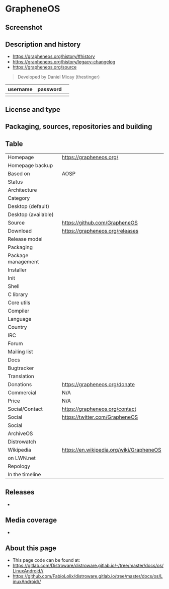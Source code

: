 # GrapheneOS

## Screenshot


## Description and history

> 

* <https://grapheneos.org/history/#history>
* <https://grapheneos.org/history/legacy-changelog>
* <https://grapheneos.org/source>

> Developed by Daniel Micay (thestinger) 

| username | password |  |
|----------|----------|--|
|  |  |  |


## License and type

>


## Packaging, sources, repositories and building

>


## Table

|                       |  |
|-----------------------|--|
| Homepage              | <https://grapheneos.org/> |
| Homepage backup       |  |
| Based on              | AOSP |
| Status                |  |
| Architecture          |  |
| Category              |  |
| Desktop (default)     |  |
| Desktop (available)   |  |
| Source                | <https://github.com/GrapheneOS> |
| Download              | <https://grapheneos.org/releases> |
| Release model         |  |
| Packaging             |  |
| Package management    |  |
| Installer             |  |
| Init                  |  |
| Shell                 |  |
| C library             |  |
| Core utils            |  |
| Compiler              |  |
| Language              |  |
| Country               |  |
| IRC                   |  |
| Forum                 |  |
| Mailing list          |  |
| Docs                  |  |
| Bugtracker            |  |
| Translation           |  |
| Donations             | <https://grapheneos.org/donate> |
| Commercial            | N/A |
| Price                 | N/A |
| Social/Contact        | <https://grapheneos.org/contact> |
| Social                | <https://twitter.com/GrapheneOS> |
| Social                |  |
| ArchiveOS             |  |
| Distrowatch           |  |
| Wikipedia             | <https://en.wikipedia.org/wiki/GrapheneOS> |
| on LWN.net            |  |
| Repology              |  |
| In the timeline       |  |


## Releases

* 


## Media coverage

* 


## About this page

* This page code can be found at:
* <https://gitlab.com/Distroware/distroware.gitlab.io/-/tree/master/docs/os/LinuxAndroid//>
* <https://github.com/FabioLolix/distroware.gitlab.io/tree/master/docs/os/LinuxAndroid//>
